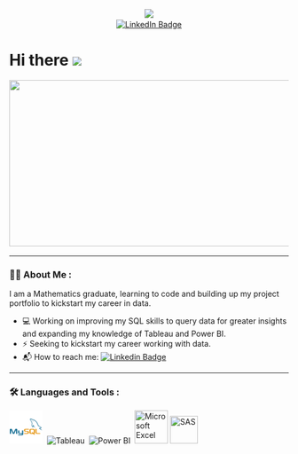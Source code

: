 <!--
**CheilaDaSilva/CheilaDaSilva** is a ✨ _special_ ✨ repository because its `README.md` (this file) appears on your GitHub profile.

Here are some ideas to get you started:

- 🔭 I’m currently working on ...
- 🌱 I’m currently learning ...
- 👯 I’m looking to collaborate on ...
- 🤔 I’m looking for help with ...
- 💬 Ask me about ...
- 📫 How to reach me: ...
- 😄 Pronouns: ...
- ⚡ Fun fact: ...
-->

<!-- header + links -->


<div id="header" align="center">
  <img src="https://media.giphy.com/media/XwBzLXzYq7ljHBXkHk/giphy.gif" width="200"/>
  <div id="badges">
  <a href="https://www.linkedin.com/in/cheilacarinadasilva/">
    <img src="https://img.shields.io/badge/LinkedIn-blue?style=for-the-badge&logo=linkedin&logoColor=white" alt="LinkedIn Badge"/>
  </a>
  </div>
</div>

<h1>
  Hi there
  <img src="https://media.giphy.com/media/hvRJCLFzcasrR4ia7z/giphy.gif" width="30px"/>
</h1>
<div align="center">
  <img src="https://media.giphy.com/media/AjyLmNcI5K53XlR0jR/giphy.gif" width="600" height="300"/>
</div>

---

<!-- about me -->

### :woman_technologist: About Me :

I am a Mathematics graduate, learning to code and building up my project portfolio to kickstart my career in data.

- 💻 Working on improving my SQL skills to query data for greater insights and expanding my knowledge of Tableau and Power BI.
- ⚡ Seeking to kickstart my career working with data.
- 📬 How to reach me: [![Linkedin Badge](https://img.shields.io/badge/-Cheila-blue?style=flat&logo=Linkedin&logoColor=white)](https://www.linkedin.com/in/cheilacarinadasilva/)

---

<!-- skills section - programming languages -->

### :hammer_and_wrench: Languages and Tools :
<div>
  <img src="https://github.com/devicons/devicon/blob/master/icons/mysql/mysql-original-wordmark.svg" title="MySQL"  alt="MySQL" width="60" height="60"/>&nbsp;
  <img src="https://logos-world.net/wp-content/uploads/2021/10/Tableau-Logo.png" title="Tableau" alt="Tableau" width="80" height="60"/>&nbsp;
  <img src="https://res.cloudinary.com/hevo/images/f_auto,q_auto/v1655278325/hevo-learn/Power-BI-Power-BI-logo/Power-BI-Power-BI-logo.png?_i=AA" title="Power BI" alt="Power BI" width="80" height="40"/>&nbsp;
  <img src="https://logos-world.net/wp-content/uploads/2022/02/Microsoft-Excel-Symbol.png" title="Microsoft Excel" **alt="Microsoft Excel" width="60" height="60"/>
  <img src="https://upload.wikimedia.org/wikipedia/commons/thumb/1/10/SAS_logo_horiz.svg/2560px-SAS_logo_horiz.svg.png" title="SAS" **alt="SAS" width="50" height="50"/>
</div>
